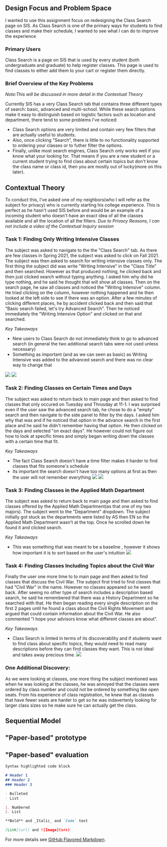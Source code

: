 ## Design Focus and Problem Space
I wanted to use this assignment focus on redesigning the Class Search page on SIS. As Class Search is one of the primary ways for students to find classes and make their schedule, I wanted to see what I can do to improve the experience
### Primary Users
Class Search is a page on SIS that is used by every student (both undergraduate and graduate) to help register classes. This page is used to find classes to either add them to your cart or register them directly. 
### Brief Overview of the Key Problems
_Note:This will be discussed in more detail in the Contextual Theory_

Currently SIS has a very Class Search tab that contains three different types of search: basic, advanced and multi-school. While these search options make it easy to distinguish based on logistic factors such as location and department, there tend to some problems I've noticed:
- Class Search options are very limited and contain very few filters that are actually useful to students.
- Also, once clicking "Search", there is little to no functionality supported to ordering your classes or to futher filter the options. 
- Finally, unlike most search engines, Class Search only works well if you know what your looking for. That means if you are a new student or a current student trying to find class about certain topics but don't know the class name or class id, then you are mostly out of lucky(more on this later). 

## Contextual Theory
To conduct this, I've asked one of my neighbors(who I will refer as the subject for privacy) who is currently starting his college experience. This is perfect as he hasn't used SIS before and would be an example of a incoming student who doesn't have an exact idea of all the classes available and all the location of all the filters.
_Due to Privacy Reasons, I can not include a video of the Contextual Inquiry session_

### Task 1: Finding Only Writing Intensive Classes
The subject was asked to navigate to the the "Class Search" tab. As there are few classes in Spring 2021, the subject was asked to click on Fall 2021. The subject was then asked to search for writing intensive classes only. The first thing the subject did was write "Writing Intensive" in the "Class Title" and then searched. However as that produced nothing, he clicked back and then just clicked search without typing anything. I asked him why did he type nothing, and he said he thought that will show all classes. Then on the search page, he saw all classes and noticed the "Writing Intensive" column. He tried clicking on the column, however nothing happened and he then looked at the left side to see if there was an option. After a few minutes of clicking different places, he by accident clicked back and then said that "Basic search failed, let's try Advanced Search". Then he noticed immediately the "Writing Intensive Option" and clicked on that and searched.

_Key Takeaways_
- New users to Class Search do not immediately think to go to advanced search (in general the two additional search tabs were not used unless necessary)
- Something as important (and as we can seen as basic) as Writing Intensive was added to the advanced search and there was no clear way to change that 

![](3.png) ![](4.png)

### Task 2: Finding Classes on Certain Times and Days
The subject was asked to return back to main page and then asked to find classes that only occured on Tuesday and Thrusday at 11-1. I was surprised even if the user saw the advanced search tab, he chose to do a "empty" search and then navigate to the side panel to filter by the days. I asked him why that was and if he noticed that option in the advance search in the first place and he said he didn't remember having that option. He then clicked on the days and selected "on exact days". He however could not figure out how to look at specific times and simply began writing down the classes with a certain time that fit.

_Key Takeaways_
- The fact Class Search doesn't have a time filter makes it harder to find classes that fits someone's schedule
- Its important the search doesn't have too many options at first as then the user will not remember everything
![](5.png) ![](7.png) 


### Task 3: Finding Classes in the Applied Math Department
The subject was asked to return back to main page and then asked to find classes offered by the Applied Math Department(as that one of my two majors). The subject went to the "Department" dropdown. The subject initially got stuck as the departments were listed by AS then EN so the Applied Math Department wasn't at the top. Once he scrolled down he found it and clicked search. 

_Key Takeaways_
- This was something that was meant to be a baseline , however it shows how important it is to sort based on the user's intuition 
![](8.png)

### Task 4: Finding Classes Including Topics about the Civil War
Finally the user one more time to to main page and then asked to find classes that discuss the Civil War. The subject first tried to find classes that had "Civil War" in the name. However no classes appeared so he went back. After seeing no other type of search includes a description based search, he said he remembered that there was a History Department so he searched with that. He then began reading every single description on the first 2 pages until he found a class about the Civil Rights Movement and argued that could contain information about the Civil War. He also commented "I hope your advisors know what different classes are about".

_Key Takeaways_
- Class Search is limted in terms of its discoverability and if students want to find class about specific topics, they would need to read many descriptions before they can find classes they want. This is not ideal and takes away precious time. 
![](1.png)

### One Additional Discovery:
As we were looking at classes, one more thing the subject mentioned was when he was looking at the classes, he was annoyed that the classes were ordered by class number and could not be ordered by something like open seats. From his experience of class registration, he knew that as classes that have fewer seats are harder to get so he was indavertenly looking for larger class sizes so he make sure he can actually get the class. 

## Sequential Model 

## "Paper-based" prototype


## "Paper-based" evaluation

```markdown
Syntax highlighted code block

# Header 1
## Header 2
### Header 3

- Bulleted
- List

1. Numbered
2. List

**Bold** and _Italic_ and `Code` text

[Link](url) and ![Image](src)
```

For more details see [GitHub Flavored Markdown](https://guides.github.com/features/mastering-markdown/).

